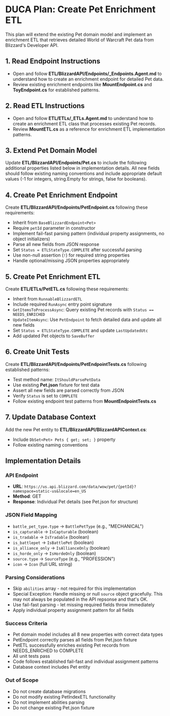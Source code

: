 # DUCA Plan: Create Pet Enrichment ETL
This plan will extend the existing Pet domain model and implement an enrichment ETL that retrieves detailed World of Warcraft Pet data from Blizzard's Developer API.

## 1. Read Endpoint Instructions
- Open and follow **ETL/BlizzardAPI/Endpoints/_Endpoints.Agent.md** to understand how to create an enrichment endpoint for detailed Pet data.
- Review existing enrichment endpoints like **MountEndpoint.cs** and **ToyEndpoint.cs** for established patterns.

## 2. Read ETL Instructions
- Open and follow **ETL/ETLs/_ETLs.Agent.md** to understand how to create an enrichment ETL class that processes existing Pet records.
- Review **MountETL.cs** as a reference for enrichment ETL implementation patterns.

## 3. Extend Pet Domain Model
Update **ETL/BlizzardAPI/Endpoints/Pet.cs** to include the following additional properties listed below in implementation details.
All new fields should follow existing naming conventions and include appropriate default values (-1 for integers, string.Empty for strings, false for booleans).

## 4. Create Pet Enrichment Endpoint
Create **ETL/BlizzardAPI/Endpoints/PetEndpoint.cs** following these requirements:
- Inherit from `BaseBlizzardEndpoint<Pet>`
- Require `petId` parameter in constructor
- Implement fail-fast parsing pattern (individual property assignments, no object initializers)
- Parse all new fields from JSON response
- Set `Status = ETLStateType.COMPLETE` after successful parsing
- Use non-null assertion (`!`) for required string properties
- Handle optional/missing JSON properties appropriately

## 5. Create Pet Enrichment ETL
Create **ETL/ETLs/PetETL.cs** following these requirements:
- Inherit from `RunnableBlizzardETL`
- Include required `RunAsync` entry point signature
- `GetItemsToProcessAsync`: Query existing Pet records with `Status == NEEDS_ENRICHED`
- `UpdateItemAsync`: Use `PetEndpoint` to fetch detailed data and update all new fields
- Set `Status = ETLStateType.COMPLETE` and update `LastUpdatedUtc`
- Add updated Pet objects to `SaveBuffer`

## 6. Create Unit Tests
Create **ETL/BlizzardAPI/Endpoints/PetEndpointTests.cs** following established patterns:
- Test method name: `ItShouldParsePetData`
- Use existing **Pet.json** fixture for test data
- Assert all new fields are parsed correctly from JSON
- Verify `Status` is set to `COMPLETE`
- Follow existing endpoint test patterns from **MountEndpointTests.cs**

## 7. Update Database Context
Add the new Pet entity to **ETL/BlizzardAPI/BlizzardAPIContext.cs**:
- Include `DbSet<Pet> Pets { get; set; }` property
- Follow existing naming conventions

## Implementation Details

### API Endpoint
- **URL**: `https://us.api.blizzard.com/data/wow/pet/{petId}?namespace=static-us&locale=en_US`
- **Method**: GET
- **Response**: Individual Pet details (see Pet.json for structure)

### JSON Field Mapping
- `battle_pet_type.type` → `BattlePetType` (e.g., "MECHANICAL")
- `is_capturable` → `IsCapturable` (boolean)
- `is_tradable` → `IsTradable` (boolean)
- `is_battlepet` → `IsBattlePet` (boolean)
- `is_alliance_only` → `IsAllianceOnly` (boolean)
- `is_horde_only` → `IsHordeOnly` (boolean)
- `source.type` → `SourceType` (e.g., "PROFESSION")
- `icon` → `Icon` (full URL string)

### Parsing Considerations
- Skip `abilities` array - not required for this implementation
- Special Exception: Handle missing or null `source` object gracefully. This may not always be populated in the API repsonse and that's OK.
- Use fail-fast parsing - let missing required fields throw immediately
- Apply individual property assignment pattern for all fields

### Success Criteria
- Pet domain model includes all 8 new properties with correct data types
- PetEndpoint correctly parses all fields from Pet.json fixture
- PetETL successfully enriches existing Pet records from NEEDS_ENRICHED to COMPLETE
- All unit tests pass
- Code follows established fail-fast and individual assignment patterns
- Database context includes Pet entity

### Out of Scope
- Do not create database migrations
- Do not modify existing PetIndexETL functionality
- Do not implement abilities parsing
- Do not change existing Pet.json fixture